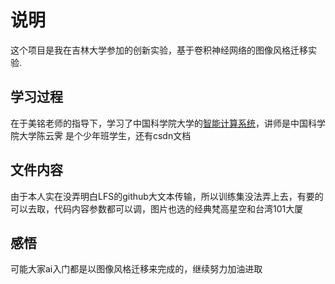 # 说明
这个项目是我在吉林大学参加的创新实验，基于卷积神经网络的图像风格迁移实验.

## 学习过程

在于美铭老师的指导下，学习了中国科学院大学的[智能计算系统](https://space.bilibili.com/494117284)，讲师是中国科学院大学陈云霁
是个少年班学生，还有csdn文档

## 文件内容

由于本人实在没弄明白LFS的github大文本传输，所以训练集没法弄上去，有要的可以去取，代码内容参数都可以调，图片也选的经典梵高星空和台湾101大厦

## 感悟

可能大家ai入门都是以图像风格迁移来完成的，继续努力加油进取

